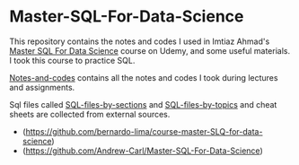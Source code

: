 # Master-SQL-For-Data-Science

This repository contains the notes and codes I used in Imtiaz Ahmad's [Master SQL For Data Science](https://www.udemy.com/course/master-sql-for-data-science/) course on Udemy, and some useful materials.
I took this course to practice SQL.

[Notes-and-codes](https://github.com/berkaytac/Master_SQL_For_Data_Science/blob/main/Notes-and-Codes.pdf) contains all the notes and codes I took during lectures and assignments.

Sql files called [SQL-files-by-sections](https://github.com/berkaytac/Master_SQL_For_Data_Science/tree/main/SQL-files-by-sections) and [SQL-files-by-topics](https://github.com/berkaytac/Master_SQL_For_Data_Science/tree/main/SQL-files-by-topics) and cheat sheets are collected from external sources.
- (https://github.com/bernardo-lima/course-master-SLQ-for-data-science)
- (https://github.com/Andrew-Carl/Master-SQL-For-Data-Science)
